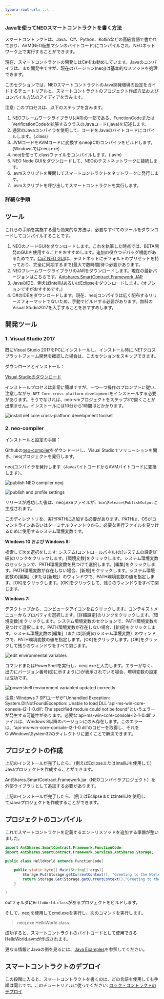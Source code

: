 ```yaml
---
typora-root-url: ..\..
---
```


### Javaを使ってNEOスマートコントラクトを書く方法

スマートコントラクトは、Java、C#、Python、Kotlinなどの高級言語で書かれており、AVM(NEO仮想マシンのバイトコード)にコンパイルされ、NEOネットワーク上で実行することができます。

現在、スマートコントラクトの開発にはC#をお勧めしています。Javaのコンパイラは、まだ開発中ですが、現在のバージョン(neoj)は基本的なメソッドを処理できます。

このセクションでは、NEOスマートコントラクトのJava開発環境の設定をガイドするチュートリアルと、スマートコントラクトのプロジェクト作成方法およびコンパイル方法のアイディアを含みます。

注意: このプロセスは、以下のステップを含みます。
1. NEOフレームワークライブラリ(JAR)の一部である、FunctionCodeまたはVerificationCodeを拡張するクラスのJavaコード(.java)を記述します。
2. 通常のJavaコンパイラを使用して、コードをJavaのバイトコードにコパイルします。(.class)
3. JVMコードをAVMコードに変換するneoj(C#)コンパイラをビルドします。(Windowsではneoj.exe)
4. neojを使って.classファイルをコンパイルします。(.avm)
5. NEO Node GUIをダウンロードして、NEOのテストネットワークに接続します。
6. .avmスクリプトを展開してスマートコントラクトをネットワークに発行します。
7. .avmスクリプトを呼び出してスマートコントラクトを実行します。

### 詳細な手順

## ツール

これらの手順を実施する最も効果的な方法は、必要なすべてのツールをダウンロードしてコンパイルすることです。

1. NEOのノードGUIをダウンロードします。これを執筆した時点では、BETA開発のGUIを使用することをおすすめします。追加の役立つデバッグ機能があるためです。[CoZ NEO GUI](https://github.com/CityOfZion/neo-gui-developer)は、テストネットにデフォルトのプリセットを持っており、完全に同期するまで(最大で数時間)待つ必要があります。
2. NEOフレームワークライブラリのJARをダウンロードします。現在の最新バージョンはこちらです。[Antshares.SmartContract.Framework JAR](https://github.com/neo-project/neo-compiler/blob/master/neoj/AntShares.SmartContract.Framework.jar)
3. JavaのIDE、例えばIntelliJあるいはEclipseをダウンロードします。(オプションですがおすすめです。)
4. C#のIDEをダウンロードします。現在、neojコンパイラは広く配布するリリースフォーマットでないため、手動でビルドする必要があります。無料のVisual Studio2017を入手することをおすすめします。

## 開発ツール

### 1. Visual Studio 2017

既にVisual Studio 2017をPCにインストールし、インストール時に.NETクロスプラットフォーム開発を確認した場合は、このセクションをスキップできます。

ダウンロードとインストール：

[Visual Studioのダウンロード](https://www.visualstudio.com/products/visual-studio-community-vs)

インストールプロセスは非常に簡単ですが、一つ一つ操作のプロンプトに従い、注意しながら`.NET Core cross-platform development`をインストールする必要があります。そうでなければ、neo-vmプロジェクトをステップ3で開くことが出来ません。インストールには10分から1時間ほどかかります。

![install net core cross-platform development toolset](/assets/install_core_cross_platform_development_toolset.png)

### 2. neo-compiler

インストールと設定の手順：

Githubの[neo-compiler](https://github.com/neo-project/neo-compiler)をダウンドードし、Visual Studioでソリューションを開き、neojプロジェクトを発行します。

neojコンパイラを発行します（JavaバイトコードからAVMバイトコードに変換します）。

![publish NEO compiler neoj](/assets/publish_neo_compiler_neoj.png)

![publish and profile settings](/assets/publish_and_profile_settings.png)

リリースが成功した後は、neoj.exeファイルが、`bin\Release\PublishOutput`に生成されます。

このディレクトリを、実行PATHに追加する必要があります。PATHは、OSがコマンドラインあるいはターミナルウィンドウから、必要な実行ファイルを見つけるために使用するシステム環境変数です。

**Windows 10 および Windows 8:**

検索して次を選択をします: システム(コントロールパネル)の[システムの設定詳細]のリンクをクリックします。[環境変数]をクリックします。システム環境変数のセッションで、PATH環境変数を見つけて選択します。[編集]をクリックします。PATH環境変数が存在しない場合、[新規]をクリックします。システム環境変数の[編集]（または[新規]）のウィンドウで、PATH環境変数の値を指定します。[OK]をクリックします。[OK]をクリックして、残りのウィンドウをすべて閉じます。

**Windows 7:**

デスクトップから、コンピュータアイコンを右クリックします。コンテキストメニューからプロパティを選択します。[詳細設定]のリンクをクリックします。[環境変数]をクリックします。システム環境変数のセクションで、PATH環境変数を見つけて選択します。PATH環境変数が存在しない場合、[新規]をクリックします。システム環境変数の[編集]（または[新規]のシステム環境変数）のウィンドウで、PATH環境変数の値を指定します。[OK]をクリックします。[OK]をクリックして残りのウィンドウをすべて閉じます。

![edit environmental variables](/assets/edit_environmental_variables.png)

コマンドまたはPowerShellを実行し、neoj.exeと入力します。エラーがなく、出力にバージョン番号(図に示すように)が表示されている場合、環境変数の設定は成功です。

![powershell enviornment variabled updated correctly](/assets/powershell_enviornment_variabled_updated_correctly.png)


注意: Windpws 7 SP1ユーザが"Unhandled Exception: System.DllNotFoundException: Unable to load DLL 'api-ms-win-core-console-l2-1-0.dll': The specified module could not be found"というエラーが発生する可能性があります。必要な'api-ms-win-core-console-l2-1-0.dll'ファイルは、Windows 8以降のバージョンにのみ存在します。このエラーは、'api-ms-win-core-console-l2-1-0.dll'のコピーを取得し、それをC:\Windows\System32のディレクトリに置くことで解決できます。

## プロジェクトの作成

上記のインストールが完了したら、（例えばEclipseまたはIntelliJを使用して）Javaプロジェクトを作成することができます。

AntShares.SmartContract.Framework.jar（NEOコンパイラプロジェクト）を外部ライブラリとして追加する必要があります。

上記のインストールが完了したら、(例えばEclipseまたはIntelliJを使用して)Javaプロジェクトを作成することができます。


## プロジェクトのコンパイル

これでスマートコントラクトを定義するエントリメソッドを追加する準備が整いました。

```Java
import AntShares.SmartContract.Framework.FunctionCode;
import AntShares.SmartContract.Framework.Services.AntShares.Storage;

public class HelloWorld extends FunctionCode{

    public static byte[] Main(String[] args){
        Storage.Put(Storage.getCurrentContext(), "Greeting to the World", "Hello World!");
        return Storage.Get(Storage.getCurrentContext(),"Greeting to the World");
    }

}
```

outフォルダに`HelloWorld.class`があるプロジェクトをビルドします。

そして、neojを使用してcmd.exeを実行し、次のコマンドを実行します。
> neoj.exe HelloWorld.class

成功すると、スマートコントラクトのバイトコードとして使用できるHelloWorld.avmが作成されます。

更なる情報とJavaの例を見るには、[Java Examples](https://github.com/neo-project/examples-java)を参照してください。

## スマートコントラクトのデプロイ

この段階に入ると、スマートコントラクトを書くのは、どの言語を使用しても手順は同じです。このチュートリアルに従ってください: [ロック・コントラクトのデプロイ](http://docs.neo.org/ja-jp/sc/tutorial/Lock2.html)
